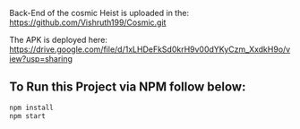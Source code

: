 
Back-End of the cosmic Heist is uploaded in the:
https://github.com/Vishruth199/Cosmic.git

The APK is deployed here:
https://drive.google.com/file/d/1xLHDeFkSd0krH9v00dYKyCzm_XxdkH9o/view?usp=sharing

## To Run this Project via NPM follow below:

```bash
npm install
npm start
```

